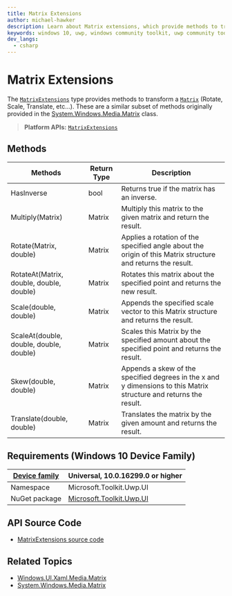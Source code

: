 ```yaml
---
title: Matrix Extensions
author: michael-hawker
description: Learn about Matrix extensions, which provide methods to transform a Matrix. These methods are similar to methods from the System.Windows.Media.Matrix class.
keywords: windows 10, uwp, windows community toolkit, uwp community toolkit, uwp toolkit, Extensions, matrix
dev_langs:
  - csharp
---
```


# Matrix Extensions

The [`MatrixExtensions`](/dotnet/api/microsoft.toolkit.uwp.ui.matrixextensions) type provides methods to transform a [`Matrix`](/uwp/api/Windows.UI.Xaml.Media.Matrix) (Rotate, Scale, Translate, etc...). These are a similar subset of methods originally provided in the [System.Windows.Media.Matrix](/dotnet/api/system.windows.media.matrix) class.

> **Platform APIs:** [`MatrixExtensions`](/dotnet/api/microsoft.toolkit.uwp.ui.matrixextensions)

## Methods

| Methods | Return Type | Description |
| -- | -- | -- |
| HasInverse | bool | Returns true if the matrix has an inverse. |
| Multiply(Matrix) | Matrix | Multiply this matrix to the given matrix and return the result. |
| Rotate(Matrix, double) | Matrix | Applies a rotation of the specified angle about the origin of this Matrix structure and returns the result. |
| RotateAt(Matrix, double, double, double) | Matrix | Rotates this matrix about the specified point and returns the new result. |
| Scale(double, double) | Matrix | Appends the specified scale vector to this Matrix structure and returns the result. |
| ScaleAt(double, double, double, double) | Matrix | Scales this Matrix by the specified amount about the specified point and returns the result. |
| Skew(double, double) | Matrix | Appends a skew of the specified degrees in the x and y dimensions to this Matrix structure and returns the result. |
| Translate(double, double) | Matrix | Translates the matrix by the given amount and returns the result. |

## Requirements (Windows 10 Device Family)

| [Device family](/windows/uwp/get-started/universal-application-platform-guide) | Universal, 10.0.16299.0 or higher |
| --- | --- |
| Namespace | Microsoft.Toolkit.Uwp.UI |
| NuGet package | [Microsoft.Toolkit.Uwp.UI](https://www.nuget.org/packages/Microsoft.Toolkit.Uwp.UI/) |

## API Source Code

- [MatrixExtensions source code](https://github.com/CommunityToolkit/WindowsCommunityToolkit/blob/main/Microsoft.Toolkit.Uwp.UI/Extensions/Media/MatrixExtensions.cs)

## Related Topics

- [Windows.UI.Xaml.Media.Matrix](/uwp/api/Windows.UI.Xaml.Media.Matrix)
- [System.Windows.Media.Matrix](/dotnet/api/system.windows.media.matrix)
